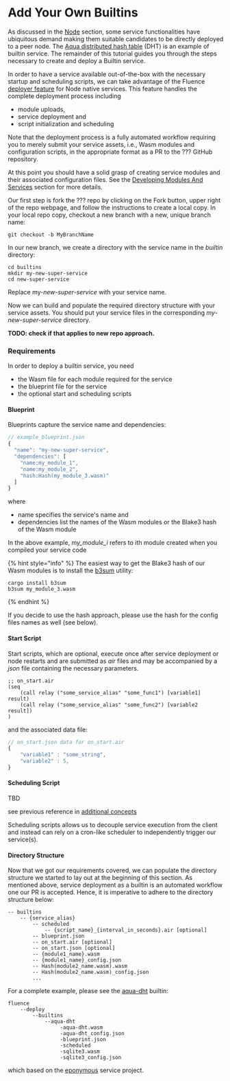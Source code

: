 # Add Your Own Builtins

As discussed in the [Node](../knowledge_knowledge/node/knowledge_node_services.md) section, some service functionalities have ubiquitous  demand making them suitable candidates to be directly deployed to a peer node. The [Aqua distributed hash table](https://github.com/fluencelabs/fluence/tree/master/deploy/builtins/aqua-dht) \(DHT\) is an example of builtin service. The remainder of this tutorial guides you through the steps necessary to create and deploy a Builtin service. 

In order to have a service available out-of-the-box with the necessary startup and scheduling scripts,  we can take advantage of the Fluence [deployer feature](https://github.com/fluencelabs/fluence/tree/master/deploy) for Node native services. This feature  handles the complete deployment process including  

* module uploads,
* service deployment and
* script initialization and scheduling

Note that the deployment process is a fully automated workflow requiring you to merely submit your service assets, i.e., Wasm modules and configuration scripts, in the appropriate format as a PR to the ??? GitHub repository. 

At this point you should have a solid grasp of creating service modules and their associated configuration files. See the [Developing Modules And Services](../development_development/) section for more details.

Our first step is fork  the ??? repo by clicking on the Fork button, upper right of the repo webpage, and follow the instructions to create a local copy. In your local repo copy, checkout a new branch with a new, unique branch name:

```text
git checkout -b MyBranchName 
```

In our new branch, we create a  directory with the service name in the _builtin_ directory:

```text
cd builtins 
mkdir my-new-super-service
cd new-super-service
```

 Replace my-_new-super-service_ with your service name. 

Now we can build and populate the required directory structure with your service assets. You should put your service files in the corresponding _my_-_new-super-service_  directory.

**TODO: check if that applies to new repo approach.**

### Requirements

In order to deploy a builtin service, you need

* the Wasm file for each module required for the service
* the blueprint file for the service
* the optional start and scheduling scripts

#### Blueprint

Blueprints capture the service name and dependencies:

```javascript
// example_blueprint.json
{
  "name": "my-new-super-service", 
  "dependencies": [
    "name:my_module_1",
    "name:my_module_2",
    "hash:Hash(my_module_3.wasm)"
  ]
}
```

where 

* name specifies the service's name and 
* dependencies list the names of the Wasm modules or the Blake3 hash of the Wasm module

In the above example, _my\_module\_i_ refers to ith module created when you compiled your service code

{% hint style="info" %}
The easiest way to get the Blake3 hash of our Wasm modules is to install the [b3sum](https://crates.io/crates/blake3) utility:

```text
cargo install b3sum
b3sum my_module_3.wasm
```
{% endhint %}

If you decide to use the hash approach, please use the hash for the config files names as well \(see below\).

#### **Start Script**

Start scripts, which are optional, execute once after service deployment or node restarts and are submitted as _air_  files and may be accompanied by a _json_ file containing the necessary parameters.

```text
;; on_start.air
(seq
    (call relay ("some_service_alias" "some_func1") [variable1] result)
    (call relay ("some_service_alias" "some_func2") [variable2 result])
)
```

and the associated data file:

```javascript
// on_start.json data for on_start.air
{
    "variable1" : "some_string",
    "variable2" : 5,
}
```



#### **Scheduling Script**

TBD

see previous reference in [additional concepts](../development_development/development_reward_block_app/development_additional_concepts.md)

Scheduling scripts allows us to decouple service execution from the client and instead can rely on a cron-like scheduler to independently trigger our service\(s\).

#### Directory Structure

Now that we got our requirements covered, we can populate the directory structure we started to lay out at the beginning of this section. As mentioned above, service deployment as a builtin is an automated workflow one our PR is accepted. Hence, it is imperative to adhere to the directory structure below: 

```text
-- builtins
    -- {service_alias}
        -- scheduled
            -- {script_name}_{interval_in_seconds}.air [optional]
        -- blueprint.json
        -- on_start.air [optional]
        -- on_start.json [optional]
        -- {module1_name}.wasm
        -- {module1_name}_config.json
        -- Hash(module2_name.wasm).wasm
        -- Hash(module2_name.wasm)_config.json
        ...
```

For a complete example, please see the [aqua-dht](https://github.com/fluencelabs/fluence/tree/master/deploy/builtins/aqua-dht) builtin:

```text
fluence
    --deploy
        --builtins
            --aqua-dht
                 -aqua-dht.wasm
                 -aqua-dht_config.json
                 -blueprint.json
                 -scheduled
                 -sqlite3.wasm
                 -sqlite3_config.json
```

which based on the [eponymous](https://github.com/fluencelabs/aqua-dht) service project. 

